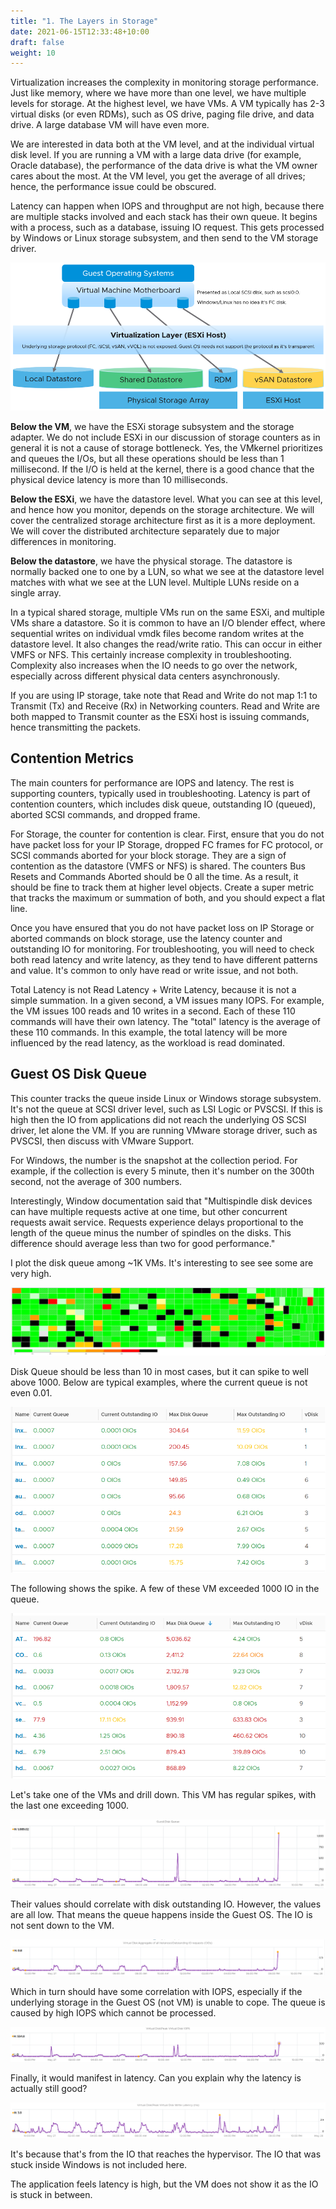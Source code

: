 ```yaml
---
title: "1. The Layers in Storage"
date: 2021-06-15T12:33:48+10:00
draft: false
weight: 10
---
```


Virtualization increases the complexity in monitoring storage performance. Just like memory, where we have more than one level, we have multiple levels for storage. At the highest level, we have VMs. A VM typically has 2-3 virtual disks (or even RDMs), such as OS drive, paging file drive, and data drive. A large database VM will have even more.

We are interested in data both at the VM level, and at the individual virtual disk level. If you are running a VM with a large data drive (for example, Oracle database), the performance of the data drive is what the VM owner cares about the most. At the VM level, you get the average of all drives; hence, the performance issue could be obscured.

Latency can happen when IOPS and throughput are not high, because there are multiple stacks involved and each stack has their own queue. It begins with a process, such as a database, issuing IO request. This gets processed by Windows or Linux storage subsystem, and then send to the VM storage driver.

![storage virtualisation layers](2.4.1-fig-1.png)

**Below the VM**, we have the ESXi storage subsystem and the storage adapter. We do not include ESXi in our discussion of storage counters as in general it is not a cause of storage bottleneck. Yes, the VMkernel prioritizes and queues the I/Os, but all these operations should be less than 1 millisecond. If the I/O is held at the kernel, there is a good chance that the physical device latency is more than 10 milliseconds.

**Below the ESXi**, we have the datastore level. What you can see at this level, and hence how you monitor, depends on the storage architecture. We will cover the centralized storage architecture first as it is a more deployment. We will cover the distributed architecture separately due to major differences in monitoring.

**Below the datastore**, we have the physical storage. The datastore is normally backed one to one by a LUN, so what we see at the datastore level matches with what we see at the LUN level. Multiple LUNs reside on a single array.

In a typical shared storage, multiple VMs run on the same ESXi, and multiple VMs share a datastore. So it is common to have an I/O blender effect, where sequential writes on individual vmdk files become random writes at the datastore level. It also changes the read/write ratio. This can occur in either VMFS or NFS. This certainly increase complexity in troubleshooting. Complexity also increases when the IO needs to go over the network, especially across different physical data centers asynchronously.

If you are using IP storage, take note that Read and Write do not map 1:1 to Transmit (Tx) and Receive (Rx) in Networking counters. Read and Write are both mapped to Transmit counter as the ESXi host is issuing commands, hence transmitting the packets.

## Contention Metrics

The main counters for performance are IOPS and latency. The rest is supporting counters, typically used in troubleshooting. Latency is part of contention counters, which includes disk queue, outstanding IO (queued), aborted SCSI commands, and dropped frame.

For Storage, the counter for contention is clear. First, ensure that you do not have packet loss for your IP Storage, dropped FC frames for FC protocol, or SCSI commands aborted for your block storage. They are a sign of contention as the datastore (VMFS or NFS) is shared. The counters Bus Resets and Commands Aborted should be 0 all the time. As a result, it should be fine to track them at higher level objects. Create a super metric that tracks the maximum or summation of both, and you should expect a flat line.

Once you have ensured that you do not have packet loss on IP Storage or aborted commands on block storage, use the latency counter and outstanding IO for monitoring. For troubleshooting, you will need to check both read latency and write latency, as they tend to have different patterns and value. It's common to only have read or write issue, and not both.

Total Latency is not Read Latency + Write Latency, because it is not a simple summation. In a given second, a VM issues many IOPS. For example, the VM issues 100 reads and 10 writes in a second. Each of these 110 commands will have their own latency. The "total" latency is the average of these 110 commands. In this example, the total latency will be more influenced by the read latency, as the workload is read dominated.

## Guest OS Disk Queue

This counter tracks the queue inside Linux or Windows storage subsystem. It's not the queue at SCSI driver level, such as LSI Logic or PVSCSI. If this is high then the IO from applications did not reach the underlying OS SCSI driver, let alone the VM. If you are running VMware storage driver, such as PVSCSI, then discuss with VMware Support.

For Windows, the number is the snapshot at the collection period. For example, if the collection is every 5 minute, then it's number on the 300th second, not the average of 300 numbers.

Interestingly, Window documentation said that "Multispindle disk devices can have multiple requests active at one time, but other concurrent requests await service. Requests experience delays proportional to the length of the queue minus the number of spindles on the disks. This difference should average less than two for good performance."

I plot the disk queue among ~1K VMs. It's interesting to see see some are very high.

![Disk queue plot](2.4.1-fig-2.png)

Disk Queue should be less than 10 in most cases, but it can spike to well above 1000. Below are typical examples, where the current queue is not even 0.01.

![Low disk queue](2.4.1-fig-3.png)

The following shows the spike. A few of these VM exceeded 1000 IO in the queue.

![Disk queue spike](2.4.1-fig-4.png)

Let's take one of the VMs and drill down. This VM has regular spikes, with the last one exceeding 1000.

![Regular queue spikes](2.4.1-fig-5.png)

Their values should correlate with disk outstanding IO. However, the values are all low. That means the queue happens inside the Guest OS. The IO is not sent down to the VM.

![IO not sent to VM](2.4.1-fig-6.png)

Which in turn should have some correlation with IOPS, especially if the underlying storage in the Guest OS (not VM) is unable to cope. The queue is caused by high IOPS which cannot be processed.

![IOPS correlation](2.4.1-fig-7.png)

Finally, it would manifest in latency. Can you explain why the latency is actually still good?

![Latency](2.4.1-fig-8.png)

It's because that's from the IO that reaches the hypervisor. The IO that was stuck inside Windows is not included here.

The application feels latency is high, but the VM does not show it as the IO is stuck in between.